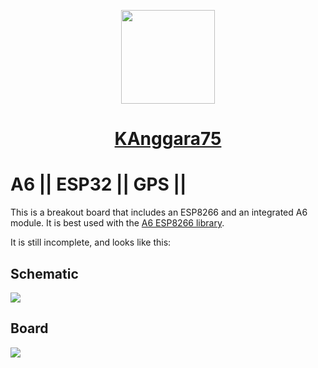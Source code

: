 <p align="center">
    <a href=https://kanggara75.wordpress.com/> 
    <img src="../TheSiS/tree/master/Projects/Sketch/images/logo.png" width="150">
    </a>
</p>

<a href=https://kanggara75.wordpress.com/> <h1 align=center>KAnggara75</h1>
</a>


A6 || ESP32 || GPS ||
===================

This is a breakout board that includes an ESP8266 and an integrated A6 module.
It is best used with the [A6 ESP8266
library](https://github.com/skorokithakis/A6lib).

It is still incomplete, and looks like this:

## Schematic

<img src="Projects/Sketch/images/schematic.png" />

## Board

<img src="Projects/Sketch/images/board.png" />